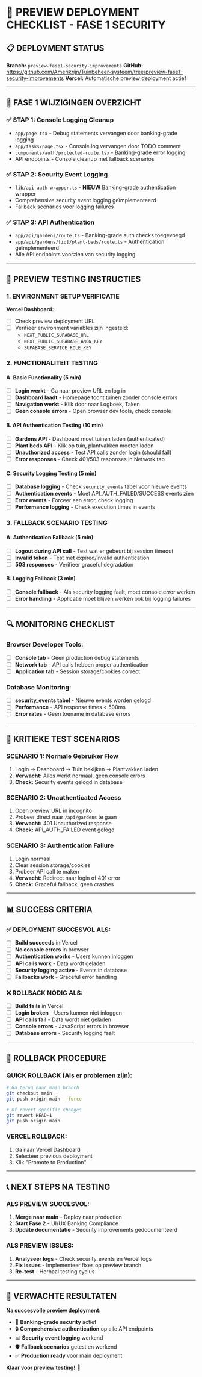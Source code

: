 # 🚀 PREVIEW DEPLOYMENT CHECKLIST - FASE 1 SECURITY

## 📋 **DEPLOYMENT STATUS**
**Branch:** `preview-fase1-security-improvements`
**GitHub:** https://github.com/Amerikrijn/Tuinbeheer-systeem/tree/preview-fase1-security-improvements
**Vercel:** Automatische preview deployment actief

---

## 🔐 **FASE 1 WIJZIGINGEN OVERZICHT**

### ✅ **STAP 1: Console Logging Cleanup**
- `app/page.tsx` - Debug statements vervangen door banking-grade logging
- `app/tasks/page.tsx` - Console.log vervangen door TODO comment
- `components/auth/protected-route.tsx` - Banking-grade error logging
- API endpoints - Console cleanup met fallback scenarios

### ✅ **STAP 2: Security Event Logging**  
- `lib/api-auth-wrapper.ts` - **NIEUW** Banking-grade authentication wrapper
- Comprehensive security event logging geïmplementeerd
- Fallback scenarios voor logging failures

### ✅ **STAP 3: API Authentication**
- `app/api/gardens/route.ts` - Banking-grade auth checks toegevoegd
- `app/api/gardens/[id]/plant-beds/route.ts` - Authentication geïmplementeerd  
- Alle API endpoints voorzien van security logging

---

## 🧪 **PREVIEW TESTING INSTRUCTIES**

### **1. ENVIRONMENT SETUP VERIFICATIE**
**Vercel Dashboard:**
- [ ] Check preview deployment URL
- [ ] Verifieer environment variables zijn ingesteld:
  - `NEXT_PUBLIC_SUPABASE_URL`
  - `NEXT_PUBLIC_SUPABASE_ANON_KEY` 
  - `SUPABASE_SERVICE_ROLE_KEY`

### **2. FUNCTIONALITEIT TESTING**

#### **A. Basic Functionality** (5 min)
- [ ] **Login werkt** - Ga naar preview URL en log in
- [ ] **Dashboard laadt** - Homepage toont tuinen zonder console errors
- [ ] **Navigation werkt** - Klik door naar Logboek, Taken
- [ ] **Geen console errors** - Open browser dev tools, check console

#### **B. API Authentication Testing** (10 min)
- [ ] **Gardens API** - Dashboard moet tuinen laden (authenticated)
- [ ] **Plant beds API** - Klik op tuin, plantvakken moeten laden
- [ ] **Unauthorized access** - Test API calls zonder login (should fail)
- [ ] **Error responses** - Check 401/503 responses in Network tab

#### **C. Security Logging Testing** (5 min)
- [ ] **Database logging** - Check `security_events` tabel voor nieuwe events
- [ ] **Authentication events** - Moet API_AUTH_FAILED/SUCCESS events zien
- [ ] **Error events** - Forceer een error, check logging
- [ ] **Performance logging** - Check execution times in events

### **3. FALLBACK SCENARIO TESTING**

#### **A. Authentication Fallback** (5 min)
- [ ] **Logout during API call** - Test wat er gebeurt bij session timeout
- [ ] **Invalid token** - Test met expired/invalid authentication
- [ ] **503 responses** - Verifieer graceful degradation

#### **B. Logging Fallback** (3 min)
- [ ] **Console fallback** - Als security logging faalt, moet console.error werken
- [ ] **Error handling** - Applicatie moet blijven werken ook bij logging failures

---

## 🔍 **MONITORING CHECKLIST**

### **Browser Developer Tools:**
- [ ] **Console tab** - Geen production debug statements
- [ ] **Network tab** - API calls hebben proper authentication
- [ ] **Application tab** - Session storage/cookies correct

### **Database Monitoring:**
- [ ] **security_events tabel** - Nieuwe events worden gelogd
- [ ] **Performance** - API response times < 500ms
- [ ] **Error rates** - Geen toename in database errors

---

## 🚨 **KRITIEKE TEST SCENARIOS**

### **SCENARIO 1: Normale Gebruiker Flow**
1. Login → Dashboard → Tuin bekijken → Plantvakken laden
2. **Verwacht:** Alles werkt normaal, geen console errors
3. **Check:** Security events gelogd in database

### **SCENARIO 2: Unauthenticated Access**
1. Open preview URL in incognito
2. Probeer direct naar `/api/gardens` te gaan
3. **Verwacht:** 401 Unauthorized response
4. **Check:** API_AUTH_FAILED event gelogd

### **SCENARIO 3: Authentication Failure**
1. Login normaal
2. Clear session storage/cookies
3. Probeer API call te maken
4. **Verwacht:** Redirect naar login of 401 error
5. **Check:** Graceful fallback, geen crashes

---

## 📊 **SUCCESS CRITERIA**

### **✅ DEPLOYMENT SUCCESVOL ALS:**
- [ ] **Build succeeds** in Vercel
- [ ] **No console errors** in browser
- [ ] **Authentication works** - Users kunnen inloggen
- [ ] **API calls work** - Data wordt geladen
- [ ] **Security logging active** - Events in database
- [ ] **Fallbacks work** - Graceful error handling

### **❌ ROLLBACK NODIG ALS:**
- [ ] **Build fails** in Vercel
- [ ] **Login broken** - Users kunnen niet inloggen
- [ ] **API calls fail** - Data wordt niet geladen
- [ ] **Console errors** - JavaScript errors in browser
- [ ] **Database errors** - Security logging faalt

---

## 🔄 **ROLLBACK PROCEDURE**

### **QUICK ROLLBACK (Als er problemen zijn):**
```bash
# Ga terug naar main branch
git checkout main
git push origin main --force

# Of revert specific changes
git revert HEAD~1
git push origin main
```

### **VERCEL ROLLBACK:**
1. Ga naar Vercel Dashboard
2. Selecteer previous deployment
3. Klik "Promote to Production"

---

## 📞 **NEXT STEPS NA TESTING**

### **ALS PREVIEW SUCCESVOL:**
1. **Merge naar main** - Deploy naar production
2. **Start Fase 2** - UI/UX Banking Compliance
3. **Update documentatie** - Security improvements gedocumenteerd

### **ALS PREVIEW ISSUES:**
1. **Analyseer logs** - Check security_events en Vercel logs
2. **Fix issues** - Implementeer fixes op preview branch
3. **Re-test** - Herhaal testing cyclus

---

## 🎯 **VERWACHTE RESULTATEN**

**Na succesvolle preview deployment:**
- 🏦 **Banking-grade security** actief
- 🔒 **Comprehensive authentication** op alle API endpoints
- 📊 **Security event logging** werkend
- 🛡️ **Fallback scenarios** getest en werkend
- ✅ **Production ready** voor main deployment

**Klaar voor preview testing!** 🚀
